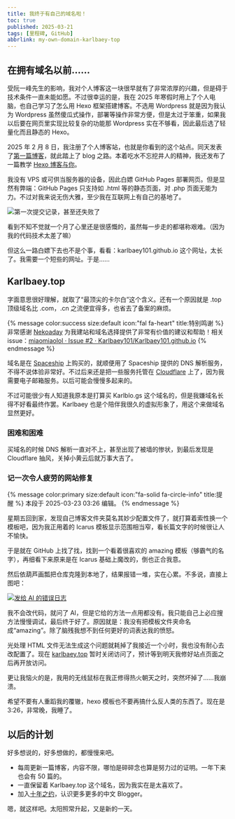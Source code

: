 ```yaml
---
title: 我终于有自己的域名啦！
toc: true
published: 2025-03-21
tags: [里程碑, GitHub]
abbrlink: my-own-domain-karlbaey-top
---
```

## 在拥有域名以前……

受阮一峰先生的影响，我对个人博客这一块很早就有了非常浓厚的兴趣，但是碍于技术条件一直未能如愿。不过很幸运的是，我在 2025 年寒假时用上了个人电脑，也自己学习了怎么用 Hexo 框架搭建博客。不选用 Wordpress 就是因为我认为 Wordpress 虽然傻瓜式操作，部署等操作非常方便，但是太过于笨重，如果我以后要在网页里实现比较复杂的功能那 Wordpress 实在不够看，因此最后选了轻量化而且静态的 Hexo。

2025 年 2 月 8 日，我注册了个人博客站，也就是你看到的这个站点。同天发表了[第一篇博客](/articles/my-first-blog)，就此踏上了 blog 之路。本着吃水不忘挖井人的精神，我还发布了一篇教学 [Hexo 博客与你](/articles/Hexo-blog-and-you)。

我没有 VPS 或可供当服务器的设备，因此白嫖 GitHub Pages 部署网页。但是显然有弊端：GitHub Pages 只支持如 .html 等的静态页面，对 .php 页面无能为力。不过对我来说无伤大雅，至少我在互联网上有自己的基地了。

![第一次提交记录，甚至还失败了](/images/NewDomain/FirstCommit.png)

看到不知不觉就一个月了心里还是很感慨的，虽然每一步走的都堪称艰难。（因为我的代码技术太差了嘛）

但这么一路白嫖下去也不是个事，看看：karlbaey101.github.io 这个网址，太长了。我需要一个短些的网址。于是……

## Karlbaey.top

字面意思很好理解，就取了“最顶尖的卡尔白”这个含义。还有一个原因就是 .top 顶级域名比 .com，.cn 之流便宜得多，也省去了备案的麻烦。

{% message color:success size:default icon:"fal fa-heart" title:特别鸣谢 %}
非常感谢 [Nekoaday](//nekoa.day) 为我建站和域名选择提供了非常有价值的建议和帮助！相关 issue：[miaomiaolol · Issue #2 · Karlbaey101/Karlbaey101.github.io](//github.com/Karlbaey101/Karlbaey101.github.io/issues/2)
{% endmessage %}

域名是在 [Spaceship](//spaceship.com) 上购买的，就顺便用了 Spaceship 提供的 DNS 解析服务，不得不说体验非常好。不过后来还是把一些服务托管在 [Cloudflare](//cloudflare.com) 上了，因为我需要电子邮箱服务。以后可能会慢慢多起来的。

不过可能很少有人知道我原本是打算买 Karlblo.gs 这个域名的，但是我嫌域名长得不好看最终作罢。Karlbaey 也是个陪伴我很久的虚拟形象了，用这个来做域名显然更好。

### 困难和困难

买域名的时候 DNS 解析一直对不上，甚至出现了被墙的惨状，到最后发现是 Cloudflare 抽风，关掉小黄云后就万事大吉了。

### 记一次令人疲劳的网站修复

{% message color:primary size:default icon:"fa-solid fa-circle-info" title:提醒 %}
本段于 2025-03-23 03:26 编辑。
{% endmessage %}

星期五回到家，发现自己博客文件夹莫名其妙少配置文件了，就打算着索性换一个模板吧，因为我正用着的 Icarus 模板显示范围相当窄，看长篇文字的时候很让人不愉快。

于是就在 GitHub 上找了找，找到一个看着很喜欢的 amazing 模板（够霸气的名字），再细看下来原来是在 Icarus 基础上魔改的，倒也正合我意。

然后依葫芦画瓢把仓库克隆到本地了，结果报错一堆，实在心累。不多说，直接上图吧：

[![发给 AI 的错误日志](https://github.com/user-attachments/assets/c9c305c9-09ef-4f71-9794-757b97f3e1b5)](https://github.com/user-attachments/assets/c9c305c9-09ef-4f71-9794-757b97f3e1b5)

我不会改代码，就问了 AI，但是它给的方法一点用都没有。我只能自己上必应搜方法慢慢调试，最后终于好了。原因就是：我没有把模板文件夹命名成“amazing”。除了脑残我想不到任何更好的词表达我的愤怒。

光处理 HTML 文件无法生成这个问题就耗掉了我接近一个小时，我也没有耐心去改配置了。现在 [karlbaey.top](https://karlbaey.top/) 暂时关闭访问了，预计等到明天我修好站点页面之后再开放访问。

更让我恼火的是，我用的无线鼠标在我正修得热火朝天之时，突然坏掉了……我崩溃。

希望不要有人重蹈我的覆辙，hexo 模板也不要再搞什么反人类的东西了。现在是3:26，非常晚，我睡了。

## 以后的计划

好多想说的，好多想做的，都慢慢来吧。

- 每周更新一篇博客，内容不限，哪怕是碎碎念也算是努力过的证明。一年下来也会有 50 篇的。
- 一直保留着 Karlbaey.top 这个域名，因为我实在是太喜欢了。
- 加入[十年之约](https://foreverblog.cn/)，认识更多更多的中文 Blogger。

嗯，就这样吧。太阳照常升起，又是新的一天。

